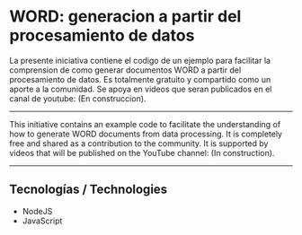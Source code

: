 # WORD:  generacion a partir del procesamiento de datos

La presente iniciativa contiene el codigo de un ejemplo para facilitar la comprension de como generar documentos WORD a partir del procesamiento de datos.
Es totalmente gratuito y compartido como un aporte a la comunidad. 
Se apoya en videos que seran publicados en el canal de youtube:  (En construccion). 

___

This initiative contains an example code to facilitate the understanding of how to generate WORD documents from data processing.
It is completely free and shared as a contribution to the community.
It is supported by videos that will be published on the YouTube channel: (In construction). 
___

## Tecnologías / Technologies

* NodeJS
* JavaScript
